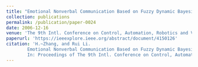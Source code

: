 ```yaml
---
title: "Emotional Nonverbal Communication Based on Fuzzy Dynamic Bayesian Network"
collection: publications
permalink: /publication/paper-0024
date: 2006-12-16
venue: 'The 9th Intl. Conference on Control, Automation, Robotics and Vision (ICARCV 2006)'
paperurl: 'https://ieeexplore.ieee.org/abstract/document/4150126'
citation: 'H.~Zhang, and Rui Li.
        Emotional Nonverbal Communication Based on Fuzzy Dynamic Bayesian Network.
        In: Proceedings of The 9th Intl. Conference on Control, Automation, Robotics and Vision (ICARCV 2006), 1--5, December 2006.'
---
```


